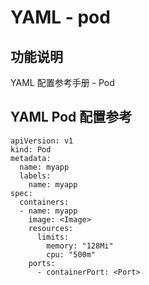 # YAML - pod

## 功能说明

YAML 配置参考手册 - Pod

## YAML Pod 配置参考
``` 
apiVersion: v1
kind: Pod
metadata:
  name: myapp
  labels:
    name: myapp
spec:
  containers:
  - name: myapp
    image: <Image>
    resources:
      limits:
        memory: "128Mi"
        cpu: "500m"
    ports:
      - containerPort: <Port>
```
